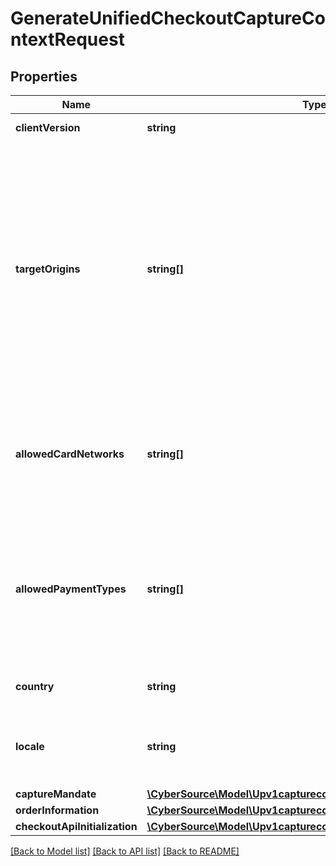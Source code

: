 # GenerateUnifiedCheckoutCaptureContextRequest

## Properties
Name | Type | Description | Notes
------------ | ------------- | ------------- | -------------
**clientVersion** | **string** | Specify the version of Unified Checkout that you want to use. | [optional] 
**targetOrigins** | **string[]** | The [target origin](https://developer.mozilla.org/en-US/docs/Glossary/Origin) of the website on which you will be launching Unified Checkout is defined by the scheme (protocol), hostname (domain) and port number (if used).    You must use https://hostname (unless you use http://localhost) Wildcards are NOT supported.  Ensure that subdomains are included. Any valid top-level domain is supported (e.g. .com, .co.uk, .gov.br etc)  Examples:   - https://example.com   - https://subdomain.example.com   - https://example.com:8080&lt;br&gt;&lt;br&gt;  If you are embedding within multiple nested iframes you need to specify the origins of all the browser contexts used, for example:    targetOrigins: [     \&quot;https://example.com\&quot;,     \&quot;https://basket.example.com\&quot;,     \&quot;https://ecom.example.com\&quot;   ] | [optional] 
**allowedCardNetworks** | **string[]** | The list of card networks you want to use for this Unified Checkout transaction.  Unified Checkout currently supports the following card networks:     - VISA     - MASTERCARD     - AMEX     - CARNET     - CARTESBANCAIRES     - CUP     - DINERSCLUB     - DISCOVER     - EFTPOS     - ELO     - JCB     - JCREW     - MADA     - MAESTRO     - MEEZA | [optional] 
**allowedPaymentTypes** | **string[]** | The payment types that are allowed for the merchant.    Possible values when launching Unified Checkout:   - PANENTRY                 - GOOGLEPAY   - SRC   - CHECK &lt;br&gt;&lt;br&gt;  Possible values when launching Unified Checkout with Checkout API: - PANENTRY               - SRC &lt;br&gt;&lt;br&gt;  Possible values when launching Click To Pay Drop-In UI: - CLICKTOPAY &lt;br&gt;&lt;br&gt;  **Important:**    - SRC and CLICKTOPAY are only available for Visa, Mastercard and AMEX. | [optional] 
**country** | **string** | Country the purchase is originating from (e.g. country of the merchant).  Use the two-character ISO Standard | [optional] 
**locale** | **string** | Localization of the User experience conforming to the ISO 639-1 language standards and two-character ISO Standard Country Code.  Please refer to list of [supported locales through Unified Checkout](https://developer.cybersource.com/docs/cybs/en-us/unified-checkout/developer/all/rest/unified-checkout/uc-appendix-languages.html) | [optional] 
**captureMandate** | [**\CyberSource\Model\Upv1capturecontextsCaptureMandate**](Upv1capturecontextsCaptureMandate.md) |  | [optional] 
**orderInformation** | [**\CyberSource\Model\Upv1capturecontextsOrderInformation**](Upv1capturecontextsOrderInformation.md) |  | [optional] 
**checkoutApiInitialization** | [**\CyberSource\Model\Upv1capturecontextsCheckoutApiInitialization**](Upv1capturecontextsCheckoutApiInitialization.md) |  | [optional] 

[[Back to Model list]](../README.md#documentation-for-models) [[Back to API list]](../README.md#documentation-for-api-endpoints) [[Back to README]](../README.md)


